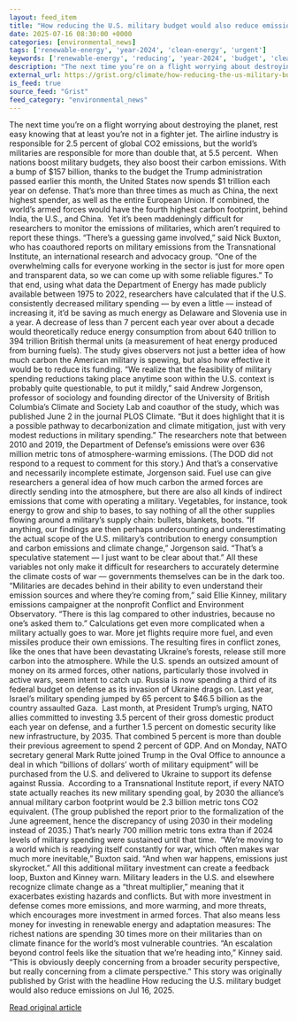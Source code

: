 ```yaml
---
layout: feed_item
title: "How reducing the U.S. military budget would also reduce emissions"
date: 2025-07-16 08:30:00 +0000
categories: [environmental_news]
tags: ['renewable-energy', 'year-2024', 'clean-energy', 'urgent']
keywords: ['renewable-energy', 'reducing', 'year-2024', 'budget', 'clean-energy', 'military', 'urgent']
description: "The next time you’re on a flight worrying about destroying the planet, rest easy knowing that at least you’re not in a fighter jet"
external_url: https://grist.org/climate/how-reducing-the-us-military-budget-would-also-reduce-emissions/
is_feed: true
source_feed: "Grist"
feed_category: "environmental_news"
---
```


The next time you’re on a flight worrying about destroying the planet, rest easy knowing that at least you’re not in a fighter jet. The airline industry is responsible for 2.5 percent of global CO2 emissions, but the world’s militaries are responsible for more than double that, at 5.5 percent.&nbsp; When nations boost military budgets, they also boost their carbon emissions. With a bump of $157 billion, thanks to the budget the Trump administration passed earlier this month, the United States now spends $1 trillion each year on defense. That’s more than three times as much as China, the next highest spender, as well as the entire European Union. If combined, the world’s armed forces would have the fourth highest carbon footprint, behind India, the U.S., and China.&nbsp; Yet it’s been maddeningly difficult for researchers to monitor the emissions of militaries, which aren’t required to report these things. “There&#8217;s a guessing game involved,” said Nick Buxton, who has coauthored reports on military emissions from the Transnational Institute, an international research and advocacy group. “One of the overwhelming calls for everyone working in the sector is just for more open and transparent data, so we can come up with some reliable figures.” To that end, using what data the Department of Energy has made publicly available between 1975 to 2022, researchers have calculated that if the U.S. consistently decreased military spending — by even a little — instead of increasing it, it’d be saving as much energy as Delaware and Slovenia use in a year. A decrease of less than 7 percent each year over about a decade would theoretically reduce energy consumption from about 640 trillion to 394 trillion British thermal units (a measurement of heat energy produced from burning fuels). The study gives observers not just a better idea of how much carbon the American military is spewing, but also how effective it would be to reduce its funding. “We realize that the feasibility of military spending reductions taking place anytime soon within the U.S. context is probably quite questionable, to put it mildly,” said Andrew Jorgenson, professor of sociology and founding director of the University of British Columbia’s Climate and Society Lab&nbsp;and coauthor of the study, which was published June 2 in the journal PLOS Climate. “But it does highlight that it is a possible pathway to decarbonization and climate mitigation, just with very modest reductions in military spending.” The researchers note that between 2010 and 2019, the Department of Defense’s emissions were over 636 million metric tons of atmosphere-warming emissions. (The DOD did not respond to a request to comment for this story.) And that’s a conservative and necessarily incomplete estimate, Jorgenson said. Fuel use can give researchers a general idea of how much carbon the armed forces are directly sending into the atmosphere, but there are also all kinds of indirect emissions that come with operating a military. Vegetables, for instance, took energy to grow and ship to bases, to say nothing of all the other supplies flowing around a military’s supply chain: bullets, blankets, boots. “If anything, our findings are then perhaps undercounting and underestimating the actual scope of the U.S. military&#8217;s contribution to energy consumption and carbon emissions and climate change,” Jorgenson said. “That&#8217;s a speculative statement — I just want to be clear about that.” All these variables not only make it difficult for researchers to accurately determine the climate costs of war — governments themselves can be in the dark too. “Militaries are decades behind in their ability to even understand their emission sources and where they&#8217;re coming from,” said Ellie Kinney, military emissions campaigner at the nonprofit Conflict and Environment Observatory. “There is this lag compared to other industries, because no one&#8217;s asked them to.” Calculations get even more complicated when a military actually goes to war. More jet flights require more fuel, and even missiles produce their own emissions. The resulting fires in conflict zones, like the ones that have been devastating Ukraine’s forests, release still more carbon into the atmosphere.&nbsp;While the U.S. spends an outsized amount of money on its armed forces, other nations, particularly those involved in active wars, seem intent to catch up. Russia is now spending a third of its federal budget on defense as its invasion of Ukraine drags on. Last year, Israel’s military spending jumped by 65 percent to $46.5 billion as the country assaulted Gaza.&nbsp; Last month, at President Trump’s urging, NATO allies committed to investing 3.5 percent of their gross domestic product each year on defense, and a further 1.5 percent on domestic security like new infrastructure, by 2035. That combined 5 percent is more than double their previous agreement to spend 2 percent of GDP. And on Monday, NATO secretary general Mark Rutte joined Trump in the Oval Office to announce a deal in which “billions of dollars’ worth of military equipment” will be purchased from the U.S. and delivered to Ukraine to support its defense against Russia.&nbsp; According to a Transnational Institute report, if every NATO state actually reaches its new military spending goal, by 2030 the alliance’s annual military carbon footprint would be 2.3 billion metric tons CO2 equivalent. (The group published the report prior to the formalization of the June agreement, hence the discrepancy of using 2030 in their modeling instead of 2035.) That’s nearly 700 million metric tons extra than if 2024 levels of military spending were sustained until that time.&nbsp; “We&#8217;re moving to a world which is readying itself constantly for war, which often makes war much more inevitable,” Buxton said. “And when war happens, emissions just skyrocket.” All this additional military investment can create a feedback loop, Buxton and Kinney warn. Military leaders in the U.S. and elsewhere recognize climate change as a “threat multiplier,” meaning that it exacerbates existing hazards and conflicts. But with more investment in defense comes more emissions, and more warming, and more threats, which encourages more investment in armed forces. That also means less money for investing in renewable energy and adaptation measures: The richest nations are spending 30 times more on their militaries than on climate finance for the world’s most vulnerable countries. “An escalation beyond control feels like the situation that we&#8217;re heading into,” Kinney said. “This is obviously deeply concerning from a broader security perspective, but really concerning from a climate perspective.” This story was originally published by Grist with the headline How reducing the U.S. military budget would also reduce emissions on Jul 16, 2025.

[Read original article](https://grist.org/climate/how-reducing-the-us-military-budget-would-also-reduce-emissions/)

